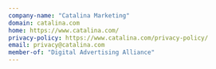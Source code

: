 ```yaml
---
company-name: "Catalina Marketing"
domain: catalina.com
home: https://www.catalina.com/
privacy-policy: https://www.catalina.com/privacy-policy/
email: privacy@catalina.com
member-of: "Digital Advertising Alliance"
---
```




